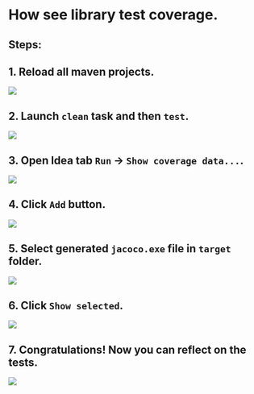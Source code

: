 # How see library test coverage.

## Steps:
## 1. Reload all maven projects.
![](./screenshots/step1.png)
## 2. Launch `clean` task and then `test`.
![](./screenshots/step2.png)
## 3. Open Idea tab `Run` -> `Show coverage data...`.
   ![](./screenshots/step3.jpeg)
## 4. Click `Add` button.
   ![](./screenshots/step4.jpeg)
## 5. Select generated `jacoco.exe` file in `target` folder.
![](./screenshots/step5.jpeg)
## 6. Click `Show selected`.
![](./screenshots/step6.jpeg)
## 7. Congratulations! Now you can reflect on the tests.
![](./screenshots/step7.png)